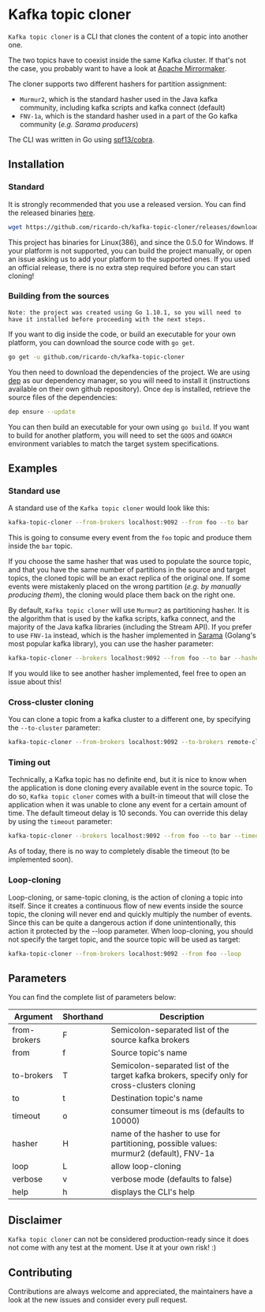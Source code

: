 # Kafka topic cloner
`Kafka topic cloner` is a CLI that clones the content of a topic into another one.

The two topics have to coexist inside the same Kafka cluster. If that's not the case, you probably want to have a look at [Apache Mirrormaker](https://docs.confluent.io/current/multi-dc/mirrormaker.html).

The cloner supports two different hashers for partition assignment:
* `Murmur2`, which is the standard hasher used in the Java kafka community, including kafka scripts and kafka connect (default)
* `FNV-1a`, which is the standard hasher used in a part of the Go kafka community (_e.g. Sarama producers_)

The CLI was written in Go using [spf13/cobra](https://github.com/spf13/cobra).

## Installation

### Standard

It is strongly recommended that you use a released version. You can find the released binaries [here](https://github.com/ricardo-ch/kafka-topic-cloner/releases).

```sh
wget https://github.com/ricardo-ch/kafka-topic-cloner/releases/download/v0.5.0/kafka-topic-cloner
```

This project has binaries for Linux(386), and since the 0.5.0 for Windows. If your platform is not supported, you can build the project manually, or open an issue asking us to add your platform to the supported ones. If you used an official release, there is no extra step required before you can start cloning!

### Building from the sources

`Note: the project was created using Go 1.10.1, so you will need to have it installed before proceeding with the next steps.`

If you want to dig inside the code, or build an executable for your own platform, you can download the source code with `go get`.

```sh
go get -u github.com/ricardo-ch/kafka-topic-cloner
```

You then need to download the dependencies of the project. We are using [dep](https://github.com/golang/dep) as our dependency manager, so you will need to install it (instructions available on their own github repository).
Once `dep` is installed, retrieve the source files of the dependencies:
```sh
dep ensure --update
```

You can then build an executable for your own using `go build`. If you want to build for another platform, you will need to set the `GOOS` and `GOARCH` environment variables to match the target system specifications.

## Examples

### Standard use

A standard use of the `Kafka topic cloner` would look like this:

```sh
kafka-topic-cloner --from-brokers localhost:9092 --from foo --to bar
```

This is going to consume every event from the `foo` topic and produce them inside the `bar` topic.

If you choose the same hasher that was used to populate the source topic, and that you have the same number of partitions in the source and target topics, the cloned topic will be an exact replica of the original one. If some events were mistakenly placed on the wrong partition (_e.g. by manually producing them_), the cloning would place them back on the right one.

By default, `Kafka topic cloner` will use `Murmur2` as partitioning hasher. It is the algorithm that is used by the kafka scripts, kafka connect, and the majority of the Java kafka libraries (including the Stream API). If you prefer to use `FNV-1a` instead, which is the hasher implemented in [Sarama](https://github.com/Shopify/sarama) (Golang's most popular kafka library), you can use the hasher parameter:

```sh
kafka-topic-cloner --brokers localhost:9092 --from foo --to bar --hasher FNV-1a
```

If you would like to see another hasher implemented, feel free to open an issue about this!

### Cross-cluster cloning

You can clone a topic from a kafka cluster to a different one, by specifying the `--to-cluster` parameter:
```sh
kafka-topic-cloner --from-brokers localhost:9092 --to-brokers remote-cluster:9092 --from foo --to bar
```

### Timing out

Technically, a Kafka topic has no definite end, but it is nice to know when the application is done cloning every available event in the source topic. To do so, `Kafka topic cloner` comes with a built-in timeout that will close the application when it was unable to clone any event for a certain amount of time. The default timeout delay is 10 seconds. You can override this delay by using the `timeout` parameter:

```sh
kafka-topic-cloner --brokers localhost:9092 --from foo --to bar --timeout 5000
```

As of today, there is no way to completely disable the timeout (to be implemented soon).

### Loop-cloning

Loop-cloning, or same-topic cloning, is the action of cloning a topic into itself. Since it creates a continuous flow of new events inside the source topic, the cloning will never end and quickly multiply the number of events.
Since this can be quite a dangerous action if done unintentionally, this action it protected by the --loop parameter.
When loop-cloning, you should not specify the target topic, and the source topic will be used as target:
```sh
kafka-topic-cloner --from-brokers localhost:9092 --from foo --loop
```

## Parameters

You can find the complete list of parameters below:

Argument        | Shorthand | Description
-----------     | --------- | -----------
from-brokers    | F         | Semicolon-separated list of the source kafka brokers
from            | f         | Source topic's name
to-brokers      | T         | Semicolon-separated list of the target kafka brokers, specify only for cross-clusters cloning
to              | t         | Destination topic's name
timeout         | o         | consumer timeout is ms (defaults to 10000)
hasher          | H         | name of the hasher to use for partitioning, possible values: murmur2 (default), FNV-1a
loop            | L         | allow loop-cloning
verbose         | v         | verbose mode (defaults to false)
help            | h         | displays the CLI's help

## Disclaimer

`Kafka topic cloner` can not be considered production-ready since it does not come with any test at the moment. Use it at your own risk! :)

## Contributing

Contributions are always welcome and appreciated, the maintainers have a look at the new issues and consider every pull request.